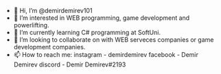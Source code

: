 - 👋 Hi, I’m @demirdemirev101
- 👀 I’m interested in WEB programming, game development and powerlifting.
- 🌱 I’m currently learning C# programming at SoftUni.
- 💞️ I’m looking to collaborate on with WEB serveces companies or game development companies.
- 📫 How to reach me:
instagram - demirdemirev
facebook - Demir Demirev
discord - Demir Demirev#2193
<!---
demirdemirev101/demirdemirev101 is a ✨ special ✨ repository because its `README.md` (this file) appears on your GitHub profile.
You can click the Preview link to take a look at your changes.
--->
